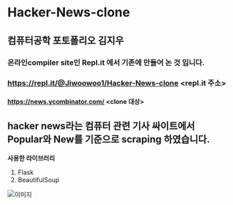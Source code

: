 # Hacker-News-clone
## 컴퓨터공학 포토폴리오 김지우
### 온라인compiler site인 Repl.it 에서 기존에 만들어 논 것 입니다.
### https://repl.it/@Jiwoowoo1/Hacker-News-clone <repl.it 주소>
#### https://news.ycombinator.com/ <clone 대상>
hacker news라는 컴퓨터 관련 기사 싸이트에서 Popular와 New를 기준으로 scraping 하였습니다.
---
**사용한 라이브러리**
1) Flask
2) BeautifulSoup

![이미지](https://user-images.githubusercontent.com/60593969/103399961-bf2c8980-4b86-11eb-912d-95d3ed46a51e.jpg)
